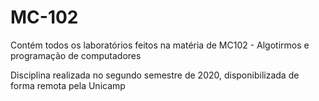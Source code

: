 # MC-102
Contém todos os laboratórios feitos na matéria de MC102 - Algotirmos e programação de computadores

Disciplina realizada no segundo semestre de 2020, disponibilizada de forma remota pela Unicamp
